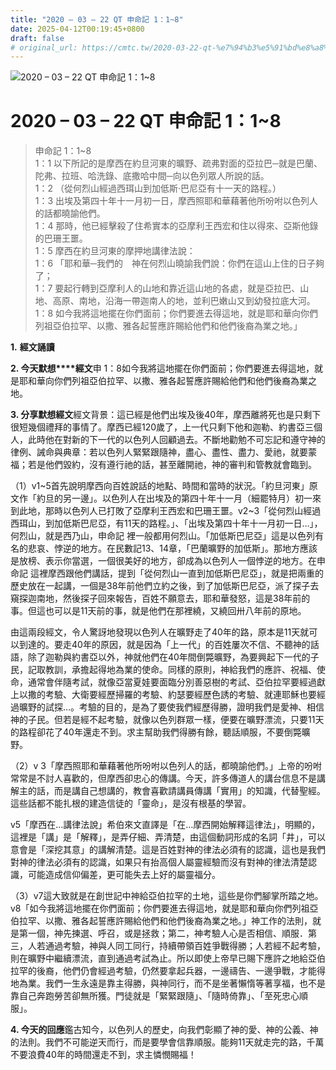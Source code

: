 ```yaml
---
title: "2020 – 03 – 22 QT 申命記 1：1~8"
date: 2025-04-12T00:19:45+0800
draft: false
# original_url: https://cmtc.tw/2020-03-22-qt-%e7%94%b3%e5%91%bd%e8%a8%98-1%ef%bc%9a18
---
```


![2020 – 03 – 22 QT 申命記 1：1\~8](/images/qt.jpg   "2020 – 03 – 22 QT 申命記 1：1\~8")

# 2020 – 03 – 22 QT 申命記 1：1\~8

> 申命記 1：1\~8  
> 1：1 以下所記的是摩西在約旦河東的曠野、疏弗對面的亞拉巴─就是巴蘭、陀弗、拉班、哈洗錄、底撒哈中間─向以色列眾人所說的話。  
> 1：2 （從何烈山經過西珥山到加低斯‧巴尼亞有十一天的路程。）  
> 1：3 出埃及第四十年十一月初一日，摩西照耶和華藉著他所吩咐以色列人的話都曉諭他們。  
> 1：4 那時，他已經擊殺了住希實本的亞摩利王西宏和住以得來、亞斯他錄的巴珊王噩。  
> 1：5 摩西在約旦河東的摩押地講律法說：  
> 1：6 「耶和華─我們的　神在何烈山曉諭我們說：你們在這山上住的日子夠了；  
> 1：7 要起行轉到亞摩利人的山地和靠近這山地的各處，就是亞拉巴、山地、高原、南地，沿海一帶迦南人的地，並利巴嫩山又到幼發拉底大河。  
> 1：8 如今我將這地擺在你們面前；你們要進去得這地，就是耶和華向你們列祖亞伯拉罕、以撒、雅各起誓應許賜給他們和他們後裔為業之地。」

**1.** **經文誦讀**

**2. 今天默想****經文**申 1：8如今我將這地擺在你們面前；你們要進去得這地，就是耶和華向你們列祖亞伯拉罕、以撒、雅各起誓應許賜給他們和他們後裔為業之地。

**3. 分享默想經文**經文背景：這已經是他們出埃及後40年，摩西離將死也是只剩下很短幾個禮拜的事情了。摩西已經120歲了，上一代只剩下他和迦勒、約書亞三個人，此時他在對新的下一代的以色列人回顧過去。不斷地勸勉不可忘記和遵守神的律例、誡命與典章：若以色列人緊緊跟隨神，盡心、盡性、盡力、愛祂，就要蒙福；若是他們毀約，沒有遵行祂的話，甚至離開祂，神的審判和管教就會臨到。

（1）v1\~5首先說明摩西向百姓說話的地點、時間和當時的狀況。「約旦河東」原文作「約旦的另一邊」。以色列人在出埃及的第四十年十一月（細罷特月）初一來到此地，那時以色列人已打敗了亞摩利王西宏和巴珊王噩。v2\~3「從何烈山經過西珥山，到加低斯巴尼亞，有11天的路程。」、「出埃及第四十年十一月初一日…」，何烈山，就是西乃山，申命記 裡一般都用何烈山。「加低斯巴尼亞」這是以色列有名的悲哀、悖逆的地方。在民數記13、14章，「巴蘭曠野的加低斯」。那地方應該是放榜、表示你當選，一個很美好的地方，卻成為以色列人一個悖逆的地方。在申命記 這裡摩西跟他們講話，提到「從何烈山一直到加低斯巴尼亞」，就是把兩重的歷史放在一起講，一個是38年前他們立約之後，到了加低斯巴尼亞，派了探子去窺探迦南地，然後探子回來報告，百姓不願意去，耶和華發怒，這是38年前的事。但這也可以是11天前的事，就是他們在那裡繞，又繞回卅八年前的原地。

由這兩段經文，令人驚訝地發現以色列人在曠野走了40年的路，原本是11天就可以到達的。要走40年的原因，就是因為「上一代」的百姓屢次不信、不聽神的話語，除了迦勒與約書亞以外，神就他們在40年間倒斃曠野，為要興起下一代的子民，記取教訓，承擔起得地為業的使命。同樣的原則，神給我們的應許、祝福、使命，通常會伴隨考試，就像亞當夏娃要面臨分別善惡樹的考試、亞伯拉罕要經過獻上以撒的考驗、大衛要經歷掃羅的考驗、約瑟要經歷色誘的考驗、就連耶穌也要經過曠野的試探…。考驗的目的，是為了要使我們經歷得勝，證明我們是愛神、相信神的子民。但若是經不起考驗，就像以色列群眾一樣，便要在曠野漂流，只要11天的路程卻花了40年還走不到。求主幫助我們得勝有餘，聽話順服，不要倒斃曠野。

（2）v 3「摩西照耶和華藉著他所吩咐以色列人的話，都曉諭他們。」上帝的吩咐常常是不討人喜歡的，但摩西卻忠心的傳講。今天，許多傳道人的講台信息不是講解主的話，而是講自己想講的，教會喜歡請講員傳講「實用」的知識，代替聖經。這些話都不能扎根的建造信徒的「靈命」，是沒有根基的學習。

v5「摩西在…講律法說」希伯來文直譯是「在…摩西開始解釋這律法」，明顯的，這裡是「講」是「解釋」，是弄仔細、弄清楚，由這個動詞形成的名詞「井」，可以意會是「深挖其意」的講解清楚。這是百姓對神的律法必須有的認識，這也是我們對神的律法必須有的認識，如果只有抬高個人屬靈經驗而沒有對神的律法清楚認識，可能造成信仰偏差，更可能失去上好的屬靈福分。

（3）v7這大致就是在創世記中神給亞伯拉罕的土地，這些是你們腳掌所踏之地。v8「如今我將這地擺在你們面前；你們要進去得這地，就是耶和華向你們列祖亞伯拉罕、以撒、雅各起誓應許賜給他們和他們後裔為業之地。」神工作的法則，就是第一個，神先揀選、呼召，或是拯救；第二，神考驗人心是否相信、順服．第三，人若通過考驗，神與人同工同行，持續帶領百姓爭戰得勝；人若經不起考驗，則在曠野中繼續漂流，直到通過考試為止。所以即使上帝早已賜下應許之地給亞伯拉罕的後裔，他們仍會經過考驗，仍然要拿起兵器，一邊禱告、一邊爭戰，才能得地為業。我們一生永遠是靠主得勝，與神同行，而不是坐著懶惰等著享福，也不是靠自己奔跑勞苦卻無所獲。門徒就是「緊緊跟隨」、「隨時倚靠」、「至死忠心順服」。

**4. 今天的回應**鑑古知今，以色列人的歷史，向我們彰顯了神的愛、神的公義、神的法則。我們不可能逆天而行，而是要學會信靠順服。能夠11天就走完的路，千萬不要浪費40年的時間還走不到，求主憐憫賜福！